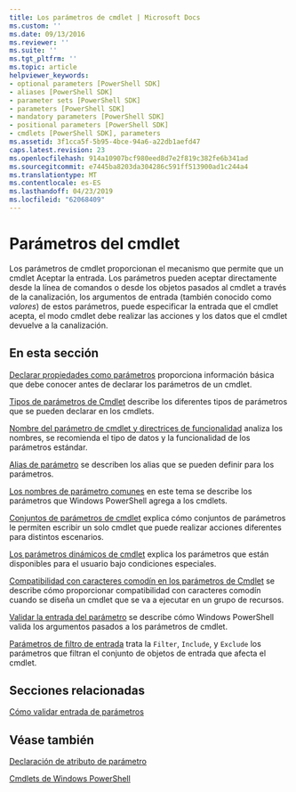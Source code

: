 ```yaml
---
title: Los parámetros de cmdlet | Microsoft Docs
ms.custom: ''
ms.date: 09/13/2016
ms.reviewer: ''
ms.suite: ''
ms.tgt_pltfrm: ''
ms.topic: article
helpviewer_keywords:
- optional parameters [PowerShell SDK]
- aliases [PowerShell SDK]
- parameter sets [PowerShell SDK]
- parameters [PowerShell SDK]
- mandatory parameters [PowerShell SDK]
- positional parameters [PowerShell SDK]
- cmdlets [PowerShell SDK], parameters
ms.assetid: 3f1cca5f-5b95-4bce-94a6-a22db1aefd47
caps.latest.revision: 23
ms.openlocfilehash: 914a10907bcf980eed8d7e2f819c382fe6b341ad
ms.sourcegitcommit: e7445ba8203da304286c591ff513900ad1c244a4
ms.translationtype: MT
ms.contentlocale: es-ES
ms.lasthandoff: 04/23/2019
ms.locfileid: "62068409"
---
```

# <a name="cmdlet-parameters"></a>Parámetros del cmdlet

Los parámetros de cmdlet proporcionan el mecanismo que permite que un cmdlet Aceptar la entrada. Los parámetros pueden aceptar directamente desde la línea de comandos o desde los objetos pasados al cmdlet a través de la canalización, los argumentos de entrada (también conocido como *valores*) de estos parámetros, puede especificar la entrada que el cmdlet acepta, el modo cmdlet debe realizar las acciones y los datos que el cmdlet devuelve a la canalización.

## <a name="in-this-section"></a>En esta sección

[Declarar propiedades como parámetros](./declaring-properties-as-parameters.md) proporciona información básica que debe conocer antes de declarar los parámetros de un cmdlet.

[Tipos de parámetros de Cmdlet](./types-of-cmdlet-parameters.md) describe los diferentes tipos de parámetros que se pueden declarar en los cmdlets.

[Nombre del parámetro de cmdlet y directrices de funcionalidad](./standard-cmdlet-parameter-names-and-types.md) analiza los nombres, se recomienda el tipo de datos y la funcionalidad de los parámetros estándar.

[Alias de parámetro](./parameter-aliases.md) se describen los alias que se pueden definir para los parámetros.

[Los nombres de parámetro comunes](./common-parameter-names.md) en este tema se describe los parámetros que Windows PowerShell agrega a los cmdlets.

[Conjuntos de parámetros de cmdlet](./cmdlet-parameter-sets.md) explica cómo conjuntos de parámetros le permiten escribir un solo cmdlet que puede realizar acciones diferentes para distintos escenarios.

[Los parámetros dinámicos de cmdlet](./cmdlet-dynamic-parameters.md) explica los parámetros que están disponibles para el usuario bajo condiciones especiales.

[Compatibilidad con caracteres comodín en los parámetros de Cmdlet](./supporting-wildcard-characters-in-cmdlet-parameters.md) se describe cómo proporcionar compatibilidad con caracteres comodín cuando se diseña un cmdlet que se va a ejecutar en un grupo de recursos.

[Validar la entrada del parámetro](./validating-parameter-input.md) se describe cómo Windows PowerShell valida los argumentos pasados a los parámetros de cmdlet.

[Parámetros de filtro de entrada](./input-filter-parameters.md) trata la `Filter`, `Include`, y `Exclude` los parámetros que filtran el conjunto de objetos de entrada que afecta el cmdlet.

## <a name="related-sections"></a>Secciones relacionadas

[Cómo validar entrada de parámetros](./how-to-validate-parameter-input.md)

## <a name="see-also"></a>Véase también

[Declaración de atributo de parámetro](./parameter-attribute-declaration.md)

[Cmdlets de Windows PowerShell](./cmdlet-overview.md)
